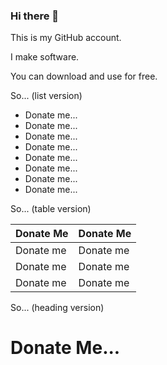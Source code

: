 ### Hi there 👋

This is my GitHub account.

I make software.

You can download and use for free.

So... (list version)

- Donate me...
- Donate me...
- Donate me...
- Donate me...
- Donate me...
- Donate me...
- Donate me...
- Donate me...

So... (table version)

| Donate Me    | Donate Me |
| -------- | ------- |
| Donate me  | Donate me    |
| Donate me | Donate me     |
| Donate me    | Donate me    |

So... (heading version)

# Donate Me...
